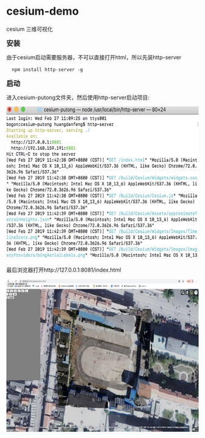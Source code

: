# cesium-demo
  
  cesium 三维可视化
  
  **<font size=4>安装</font>**
  
  由于cesium启动需要服务器，不可以直接打开html，所以先装http-server

```javascript
  npm install http-server -g
```

  
  **<font size=4>启动</font>**
  
  进入cesium-putong文件夹，然后使用http-server启动项目:
  
  <img src="/localhost.png"  width="600" height="400">
  
  最后浏览器打开http://127.0.0.1:8081/index.html
    
  <img src="/getposition.png"  width="600" height="400">

